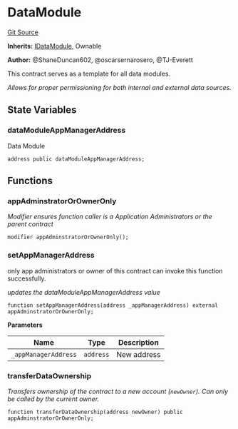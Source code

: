 # DataModule
[Git Source](https://github.com/thrackle-io/rules-protocol/blob/1ab1db06d001c0ea3265ec49b85ddd9394430302/src/data/DataModule.sol)

**Inherits:**
[IDataModule](/src/data/IDataModule.sol/interface.IDataModule.md), Ownable

**Author:**
@ShaneDuncan602, @oscarsernarosero, @TJ-Everett

This contract serves as a template for all data modules.

*Allows for proper permissioning for both internal and external data sources.*


## State Variables
### dataModuleAppManagerAddress
Data Module


```solidity
address public dataModuleAppManagerAddress;
```


## Functions
### appAdminstratorOrOwnerOnly

*Modifier ensures function caller is a Application Administrators or the parent contract*


```solidity
modifier appAdminstratorOrOwnerOnly();
```

### setAppManagerAddress

only app administrators or owner of this contract can invoke this function successfully.

*updates the dataModuleAppManagerAddress value*


```solidity
function setAppManagerAddress(address _appManagerAddress) external appAdminstratorOrOwnerOnly;
```
**Parameters**

|Name|Type|Description|
|----|----|-----------|
|`_appManagerAddress`|`address`|New address|


### transferDataOwnership

*Transfers ownership of the contract to a new account (`newOwner`).
Can only be called by the current owner.*


```solidity
function transferDataOwnership(address newOwner) public appAdminstratorOrOwnerOnly;
```

